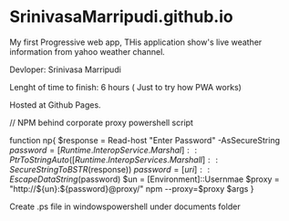# SrinivasaMarripudi.github.io
My first Progressive web app, THis application show's live weather information from yahoo weather channel.

Devloper:
Srinivasa Marripudi

Lenght of time to finish: 6 hours ( Just to try how PWA works)

Hosted at Github Pages. 


// NPM behind corporate proxy powershell script

function np{
$response = Read-host "Enter Password" -AsSecureString
$password = [Runtime.InteropService.Marshal]::PtrToStringAuto([Runtime.InteropServices.Marshall]::SecureStringToBSTR($response))
$password = [uri]::EscapeDataString($password)
$un = [Environment]::Usernmae
$proxy = "http://${un}:${password}@proxy/"
npm --proxy=$proxy $args
}

Create .ps file in windowspowershell under documents folder
